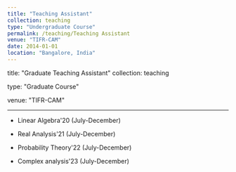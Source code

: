 ```yaml
---
title: "Teaching Assistant"
collection: teaching
type: "Undergraduate Course"
permalink: /teaching/Teaching Assistant
venue: "TIFR-CAM"
date: 2014-01-01
location: "Bangalore, India"
---
```





title: "Graduate Teaching Assistant"
collection: teaching

type: "Graduate Course"

venue: "TIFR-CAM"

---


* Linear Algebra'20 (July-December)


* Real Analysis'21 (July-December)


* Probability Theory'22 (July-December)


* Complex analysis'23 (July-December)

